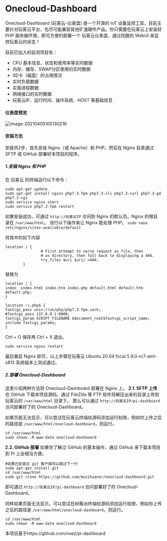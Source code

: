 # Onecloud-Dashboard



Onecloud-Dashboard (玩客云-仪表盘) 是一个开源的 IoT 设备监控工具，目前主要针对玩客云平台，也尽可能兼容其他矿渣硬件产品。你只需要在玩客云上安装好 PHP 服务器环境，即可方便的部署一个 玩客云仪表盘，通过炫酷的 WebUI 来监控玩客云的状态！

目前已加入的监测项目有：

- CPU 基本信息、状态和使用率等实时数据
- 内存、缓存、SWAP分区使用的实时数据
- SD卡（磁盘）的占用情况
- 实时负载数据
- 实施进程数据
- 网络接口的实时数据
- 玩客云IP、运行时间、操作系统、HOST 等基础信息

#### 仪表盘预览

![image-20210405105130216](https://cdn.jsdelivr.net/gh/muzihuaner/huancdn/img/20210405105130.png)

#### 安装方法

安装共2步，首先安装 Nginx（或 Apache）和 PHP。然后在 Nginx 目录通过 SFTP 或 GitHub 部署好本项目的程序。

##### 1.安装 Nginx 和 PHP

在 玩客云 的终端运行以下命令：

```
sudo apt-get update
sudo apt-get install nginx php7.3-fpm php7.3-cli php7.3-curl php7.3-gd php7.3-cgi
sudo service nginx start
sudo service php7.3-fpm restart
```

如果安装成功，可通过 `http://玩客云IP` 访问到 Nginx 的默认页。Nginx 的根目录在 `/var/www/html`。
进行以下操作来让 Nginx 能处理 PHP。
`sudo nano /etc/nginx/sites-available/default`

将其中的如下内容

```
location / {
                # First attempt to serve request as file, then
                # as directory, then fall back to displaying a 404.
                try_files $uri $uri/ =404;
        }
```

替换为

```
location / {
index  index.html index.htm index.php default.html default.htm default.php;
}
 
location ~\.php$ {
fastcgi_pass unix:/run/php/php7.3-fpm.sock;
#fastcgi_pass 127.0.0.1:9000;
fastcgi_param SCRIPT_FILENAME $document_root$fastcgi_script_name;
include fastcgi_params;
}
```

Ctrl + O 保存再 Ctrl + X 退出。

```
sudo service nginx restart
```

最后重启 Nginx 即可，以上步骤在玩客云 Ubuntu 20.04 focal 5.9.0-rc7-aml-s812 系统版本上测试通过。

##### 2.部署 Onecloud-Dashboard

这里介绍两种方法将 Onecloud-Dashboard 部署在 Nginx 上。
**2.1. SFTP 上传**
在 GitHub 下载本项目源码。通过 FileZilla 等 FTP 软件将解压出来的目录上传到玩客云的 `/var/www/html` 目录下。
那么可以通过 `http://玩客云IP/pi-dashboard` 访问部署好了的 Onecloud-Dashboard。

如果页面无法显示，可以尝试在玩客云终端给源码添加运行权限，例如你上传之后的路径是 `/var/www/html/onecloud-dashboard`，则运行。

```
cd /var/www/html
sudo chown -R www-data onecloud-dashboard
```

**2.2. GitHub 部署**
如果你了解过 GitHub 的基本操作，通过 GitHub 来下载本项目到 Pi 上会相当方便。

```
#如果已安装过 git 客户端可以跳过下一行
sudo apt-get install git
cd /var/www/html
sudo git clone https://github.com/muzihuaner/onecloud-dashboard.git
```

即可通过 `http://玩客云IP/pi-dashboard` 访问部署好了的 Onecloud-Dashboard。

同样如果页面无法显示，可以尝试在树莓派终端给源码添加运行权限，例如你上传之后的路径是 `/var/www/html/onecloud-dashboard`，则运行。

```
cd /var/www/html
sudo chown -R www-data onecloud-dashboard
```

本项目基于https://github.com/nxez/pi-dashboard